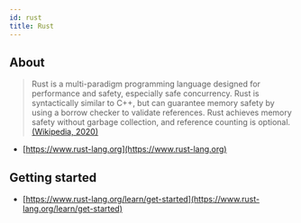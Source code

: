 ```yaml
---
id: rust
title: Rust
---
```


## About
> Rust is a multi-paradigm programming language designed for performance and safety, especially safe concurrency. Rust is syntactically similar to C++, but can guarantee memory safety by using a borrow checker to validate references. Rust achieves memory safety without garbage collection, and reference counting is optional.
> [(Wikipedia, 2020)](https://en.wikipedia.org/wiki/Rust_(programming_language))

- [https://www.rust-lang.org](https://www.rust-lang.org)

## Getting started
- [https://www.rust-lang.org/learn/get-started](https://www.rust-lang.org/learn/get-started)